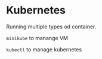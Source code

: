 # Kubernetes

Running multiple types od container.

`minikube` to manange VM

`kubectl` to manage kubernetes